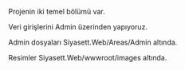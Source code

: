 Projenin iki temel bölümü var. 

Veri girişlerini Admin üzerinden yapıyoruz. 

Admin dosyaları  Siyasett.Web/Areas/Admin altında.

Resimler Siyasett.Web/wwwroot/images altında.

